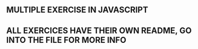 ## **MULTIPLE EXERCISE IN JAVASCRIPT**
## **ALL EXERCICES HAVE THEIR OWN README, GO INTO THE FILE FOR MORE INFO**